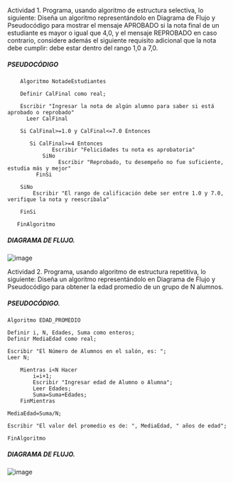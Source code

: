 Actividad 1. Programa, usando algoritmo de estructura selectiva, lo siguiente:
Diseña un algoritmo representándolo en Diagrama de Flujo y Pseudocódigo para mostrar el mensaje APROBADO si la nota final de un estudiante es mayor o igual que 4,0,
y el mensaje REPROBADO en caso contrario, considere además el siguiente requisito adicional que la nota debe cumplir: debe estar dentro del rango 1,0 a 7,0.

##### PSEUDOCÓDIGO
        
        Algoritmo NotadeEstudiantes
	    
        Definir CalFinal como real;
	    
        Escribir "Ingresar la nota de algún alumno para saber si está aprobado o reprobado"
	      Leer CalFinal
	    
        Si CalFinal>=1.0 y CalFinal<=7.0 Entonces
		       
           Si CalFinal>=4 Entonces
			      Escribir "Felicidades tu nota es aprobatoria"
		       SiNo
			        Escribir "Reprobado, tu desempeño no fue suficiente, estudia más y mejor"
	         FinSi
      
        SiNo 
	        Escribir "El rango de calificación debe ser entre 1.0 y 7.0, verifique la nota y reescribala"
      
        FinSi
	    
       FinAlgoritmo

##### DIAGRAMA DE FLUJO.

![image](https://user-images.githubusercontent.com/103280092/166521628-1934a648-7649-419f-9da8-e6041f18e25c.png)




Actividad 2. Programa, usando algoritmo de estructura repetitiva, lo siguiente:
Diseña un algoritmo representándolo en Diagrama de Flujo y Pseudocódigo para obtener la edad promedio de un grupo de N alumnos.

##### PSEUDOCÓDIGO.

	Algoritmo EDAD_PROMEDIO
	
	Definir i, N, Edades, Suma como enteros;	
	Definir MediaEdad como real;
	
	Escribir "El Número de Alumnos en el salón, es: ";
	Leer N;
	
		Mientras i<N Hacer
			i=i+1;
			Escribir "Ingresar edad de Alumno o Alumna";
			Leer Edades;
			Suma=Suma+Edades;
		FinMientras
	
	MediaEdad=Suma/N;
	
	Escribir "El valor del promedio es de: ", MediaEdad, " años de edad";
	
	FinAlgoritmo

##### DIAGRAMA DE FLUJO.

![image](https://user-images.githubusercontent.com/103280092/166556152-f584ce95-88b5-4ea3-a016-55c59b81372c.png)
